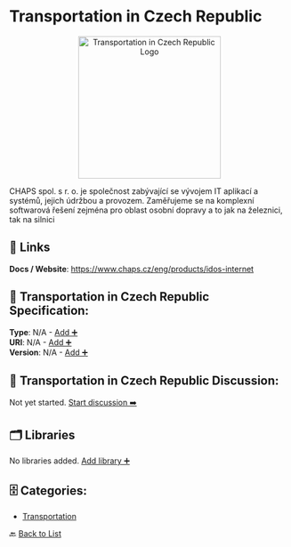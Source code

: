 # Transportation in Czech Republic
<p align="center">
    <img width="256" src="https://raw.githubusercontent.com/apis-list/apis-list/main/apis/transport-for-czech-republic/logo_256x256.png" alt="Transportation in Czech Republic Logo"/>
</p>
CHAPS spol. s r. o. je společnost zabývající se vývojem IT aplikací a systémů, jejich údržbou a provozem. Zaměřujeme se na komplexní softwarová řešení zejména pro oblast osobní dopravy a to jak na železnici, tak na silnici

##  🔗 Links
**Docs / Website**: https://www.chaps.cz/eng/products/idos-internet

## 🧬 Transportation in Czech Republic Specification:
**Type**: N/A - [Add ➕](https://github.com/apis-list/apis-list/edit/main/apis/transport-for-czech-republic/transport-for-czech-republic.yaml)  
**URI**: N/A - [Add ➕](https://github.com/apis-list/apis-list/edit/main/apis/transport-for-czech-republic/transport-for-czech-republic.yaml)  
**Version**: N/A - [Add ➕](https://github.com/apis-list/apis-list/edit/main/apis/transport-for-czech-republic/transport-for-czech-republic.yaml)

## 💬 Transportation in Czech Republic Discussion:
Not yet started. [Start discussion ➡️](https://github.com/apis-list/apis-list/discussions/new)

## 🗂️ Libraries

No libraries added. [Add library ➕](https://github.com/apis-list/apis-list/edit/main/apis/transport-for-czech-republic/transport-for-czech-republic.yaml)    


## 🗄️ Categories:
- [Transportation](https://github.com/apis-list/apis-list#transportation-)

🔙  [Back to List](https://github.com/apis-list/apis-list)
